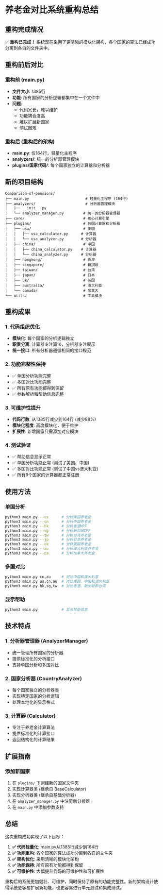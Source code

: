 # 养老金对比系统重构总结

## 重构完成情况

✅ **重构已完成！** 系统现在采用了更清晰的模块化架构，各个国家的算法已经成功分离到各自的文件夹中。

## 重构前后对比

### 重构前 (main.py)
- **文件大小**: 1385行
- **功能**: 所有国家的分析逻辑都集中在一个文件中
- **问题**:
  - 代码冗长，难以维护
  - 功能耦合度高
  - 难以扩展新国家
  - 测试困难

### 重构后 (重构后的架构)
- **main.py**: 仅164行，轻量化主程序
- **analyzers/**: 统一的分析器管理模块
- **plugins/国家代码/**: 每个国家独立的计算器和分析器

## 新的项目结构

```
Comparison-of-pensions/
├── main.py                          # 轻量化主程序 (164行)
├── analyzers/                       # 分析器管理模块
│   ├── __init__.py
│   └── analyzer_manager.py         # 统一的分析器管理器
├── core/                           # 核心计算引擎
├── plugins/                        # 各国计算器和分析器
│   ├── usa/                        # 美国
│   │   ├── usa_calculator.py      # 计算器
│   │   └── usa_analyzer.py        # 分析器
│   ├── china/                      # 中国
│   │   ├── china_calculator.py    # 计算器
│   │   └── china_analyzer.py      # 分析器
│   ├── hongkong/                   # 香港
│   ├── singapore/                  # 新加坡
│   ├── taiwan/                     # 台湾
│   ├── japan/                      # 日本
│   ├── uk/                         # 英国
│   ├── australia/                  # 澳大利亚
│   └── canada/                     # 加拿大
└── utils/                          # 工具模块
```

## 重构成果

### 1. 代码组织优化
- **模块化**: 每个国家的分析逻辑独立
- **职责分离**: 计算器专注算法，分析器专注展示
- **统一接口**: 所有分析器遵循相同的接口规范

### 2. 功能完整性保持
- ✅ 单国分析功能完整
- ✅ 多国对比功能完整
- ✅ 所有原有功能都得到保留
- ✅ 参数解析和帮助信息完整

### 3. 可维护性提升
- **代码行数**: 从1385行减少到164行 (减少88%)
- **模块化程度**: 高度模块化，便于维护
- **扩展性**: 新增国家只需添加对应模块

### 4. 测试验证
- ✅ 帮助信息显示正常
- ✅ 单国分析功能正常 (测试了美国、中国)
- ✅ 多国对比功能正常 (测试了中国vs澳大利亚)
- ✅ 所有9个国家的计算器都正常注册

## 使用方法

### 单国分析
```bash
python3 main.py --us      # 分析美国养老金
python3 main.py --cn      # 分析中国养老金
python3 main.py --hk      # 分析香港MPF
python3 main.py --sg      # 分析新加坡CPF
python3 main.py --tw      # 分析台湾养老金
python3 main.py --jp      # 分析日本养老金
python3 main.py --uk      # 分析英国养老金
python3 main.py --au      # 分析澳大利亚养老金
python3 main.py --ca      # 分析加拿大养老金
```

### 多国对比
```bash
python3 main.py cn,au     # 对比中国和澳大利亚
python3 main.py us,cn,au  # 对比美国、中国和澳大利亚
python3 main.py hk,sg,tw  # 对比香港、新加坡和台湾
```

### 显示帮助
```bash
python3 main.py           # 显示帮助信息
```

## 技术特点

### 1. 分析器管理器 (AnalyzerManager)
- 统一管理所有国家的分析器
- 提供标准化的分析接口
- 支持单国分析和多国对比

### 2. 国家分析器 (CountryAnalyzer)
- 每个国家独立的分析器类
- 实现特定国家的分析逻辑
- 处理本地化的显示格式

### 3. 计算器 (Calculator)
- 专注于养老金计算算法
- 提供标准化的计算接口
- 返回结构化的计算结果

## 扩展指南

### 添加新国家
1. 在 `plugins/` 下创建新的国家文件夹
2. 实现计算器类 (继承自 BaseCalculator)
3. 实现分析器类 (继承自基础分析器)
4. 在 `analyzer_manager.py` 中注册新分析器
5. 在 `main.py` 中添加参数支持

## 总结

这次重构成功实现了以下目标：

1. **✅ 代码轻量化**: main.py从1385行减少到164行
2. **✅ 功能重构**: 各个国家的算法成功分离到各自的文件夹
3. **✅ 架构优化**: 采用清晰的模块化架构
4. **✅ 功能保持**: 所有原有功能都得到保留
5. **✅ 可维护性**: 大幅提升代码的可维护性和可扩展性

重构后的系统更加健壮、可维护，同时保持了原有的功能完整性。新的架构设计使得系统更容易扩展新功能，也更容易进行单元测试和集成测试。
